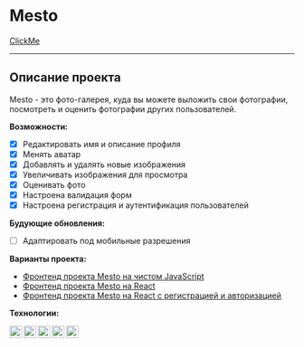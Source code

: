 # Mesto 
[ClickMe](https://mestop.nomoredomains.club/)
_______
## Описание проекта
Mesto - это фото-галерея, куда вы можете выложить свои фотографии, посмотреть и оценить фотографии других пользователей.

**Возможности:**
- [x] Редактировать имя и описание профиля
- [x] Менять аватар
- [x] Добавлять и удалять новые изображения
- [x] Увеличивать изображения для просмотра
- [x] Оценивать фото
- [x] Настроена валидация форм
- [x] Настроена регистрация и аутентификация пользователей

**Будующие обновления:**
- [ ] Адаптировать под мобильные разрешения

**Варианты проекта:**
- [Фронтенд проекта Mesto на чистом JavaScript](https://github.com/Vlad-maker/mesto)
- [Фронтенд проекта Mesto на React](https://github.com/Vlad-maker/mesto-react)
- [Фронтенд проекта Mesto на React с регистрацией и авторизацией](https://github.com/Vlad-maker/react-mesto-auth)

**Технологии:**  

<img align="left" width="22px" src="https://simpleicons.org/icons/html5.svg" />
<img align="left" width="22px" src="https://simpleicons.org/icons/css3.svg" />
<img align="left" width="22px" src="https://simpleicons.org/icons/javascript.svg" />
<img align="left" width="22px" src="https://simpleicons.org/icons/react.svg" />
<img align="left" width="22px" src="https://simpleicons.org/icons/nodedotjs.svg" />

  

